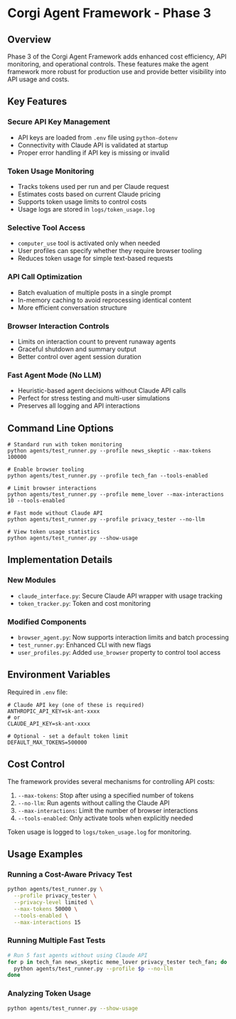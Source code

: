 # Corgi Agent Framework - Phase 3

## Overview

Phase 3 of the Corgi Agent Framework adds enhanced cost efficiency, API monitoring, and operational controls. These features make the agent framework more robust for production use and provide better visibility into API usage and costs.

## Key Features

### Secure API Key Management

- API keys are loaded from `.env` file using `python-dotenv`
- Connectivity with Claude API is validated at startup
- Proper error handling if API key is missing or invalid

### Token Usage Monitoring

- Tracks tokens used per run and per Claude request
- Estimates costs based on current Claude pricing
- Supports token usage limits to control costs
- Usage logs are stored in `logs/token_usage.log`

### Selective Tool Access

- `computer_use` tool is activated only when needed
- User profiles can specify whether they require browser tooling
- Reduces token usage for simple text-based requests

### API Call Optimization

- Batch evaluation of multiple posts in a single prompt
- In-memory caching to avoid reprocessing identical content
- More efficient conversation structure

### Browser Interaction Controls

- Limits on interaction count to prevent runaway agents
- Graceful shutdown and summary output
- Better control over agent session duration

### Fast Agent Mode (No LLM)

- Heuristic-based agent decisions without Claude API calls
- Perfect for stress testing and multi-user simulations
- Preserves all logging and API interactions

## Command Line Options

```
# Standard run with token monitoring
python agents/test_runner.py --profile news_skeptic --max-tokens 100000

# Enable browser tooling
python agents/test_runner.py --profile tech_fan --tools-enabled

# Limit browser interactions
python agents/test_runner.py --profile meme_lover --max-interactions 10 --tools-enabled

# Fast mode without Claude API
python agents/test_runner.py --profile privacy_tester --no-llm

# View token usage statistics
python agents/test_runner.py --show-usage
```

## Implementation Details

### New Modules

- `claude_interface.py`: Secure Claude API wrapper with usage tracking
- `token_tracker.py`: Token and cost monitoring

### Modified Components

- `browser_agent.py`: Now supports interaction limits and batch processing
- `test_runner.py`: Enhanced CLI with new flags
- `user_profiles.py`: Added `use_browser` property to control tool access

## Environment Variables

Required in `.env` file:

```
# Claude API key (one of these is required)
ANTHROPIC_API_KEY=sk-ant-xxxx
# or
CLAUDE_API_KEY=sk-ant-xxxx

# Optional - set a default token limit
DEFAULT_MAX_TOKENS=500000
```

## Cost Control

The framework provides several mechanisms for controlling API costs:

1. `--max-tokens`: Stop after using a specified number of tokens
2. `--no-llm`: Run agents without calling the Claude API
3. `--max-interactions`: Limit the number of browser interactions
4. `--tools-enabled`: Only activate tools when explicitly needed

Token usage is logged to `logs/token_usage.log` for monitoring.

## Usage Examples

### Running a Cost-Aware Privacy Test

```bash
python agents/test_runner.py \
  --profile privacy_tester \
  --privacy-level limited \
  --max-tokens 50000 \
  --tools-enabled \
  --max-interactions 15
```

### Running Multiple Fast Tests

```bash
# Run 5 fast agents without using Claude API
for p in tech_fan news_skeptic meme_lover privacy_tester tech_fan; do
  python agents/test_runner.py --profile $p --no-llm
done
```

### Analyzing Token Usage

```bash
python agents/test_runner.py --show-usage
```
